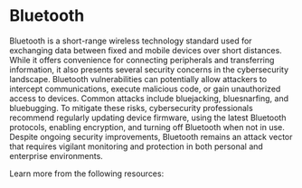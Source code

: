 # Bluetooth

Bluetooth is a short-range wireless technology standard used for exchanging data between fixed and mobile devices over short distances. While it offers convenience for connecting peripherals and transferring information, it also presents several security concerns in the cybersecurity landscape. Bluetooth vulnerabilities can potentially allow attackers to intercept communications, execute malicious code, or gain unauthorized access to devices. Common attacks include bluejacking, bluesnarfing, and bluebugging. To mitigate these risks, cybersecurity professionals recommend regularly updating device firmware, using the latest Bluetooth protocols, enabling encryption, and turning off Bluetooth when not in use. Despite ongoing security improvements, Bluetooth remains an attack vector that requires vigilant monitoring and protection in both personal and enterprise environments.

Learn more from the following resources:

